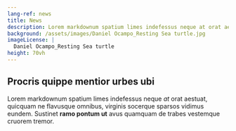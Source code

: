 ```yaml
---
lang-ref: news
title: News
description: Lorem markdownum spatium limes indefessus neque at orat aestuat
background: /assets/images/Daniel Ocampo_Resting Sea turtle.jpg
imageLicense: |
  Daniel Ocampo_Resting Sea turtle
height: 70vh
---
```


## Procris quippe mentior urbes ubi

Lorem markdownum spatium limes indefessus neque *at* orat aestuat, quicquam ne
flavusque omnibus, virginis socerque sparsos vidimus eundem. Sustinet **ramo
pontum ut** avus quamquam de trabes vestemque cruorem tremor.
